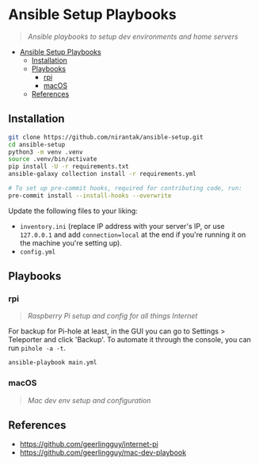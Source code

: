 # Ansible Setup Playbooks

> _Ansible playbooks to setup dev environments and home servers_

- [Ansible Setup Playbooks](#ansible-setup-playbooks)
  - [Installation](#installation)
  - [Playbooks](#playbooks)
    - [rpi](#rpi)
    - [macOS](#macos)
  - [References](#references)

## Installation

```bash
git clone https://github.com/nirantak/ansible-setup.git
cd ansible-setup
python3 -m venv .venv
source .venv/bin/activate
pip install -U -r requirements.txt
ansible-galaxy collection install -r requirements.yml

# To set up pre-commit hooks, required for contributing code, run:
pre-commit install --install-hooks --overwrite
```

Update the following files to your liking:

- `inventory.ini` (replace IP address with your server's IP, or use `127.0.0.1` and add `connection=local` at the end if you're running it on the machine you're setting up).
- `config.yml`

## Playbooks

### rpi

> _Raspberry Pi setup and config for all things Internet_

For backup for Pi-hole at least, in the GUI you can go to Settings > Teleporter and click 'Backup'. To automate it through the console, you can run `pihole -a -t`.

```bash
ansible-playbook main.yml
```

### macOS

> _Mac dev env setup and configuration_

## References

- https://github.com/geerlingguy/internet-pi
- https://github.com/geerlingguy/mac-dev-playbook
